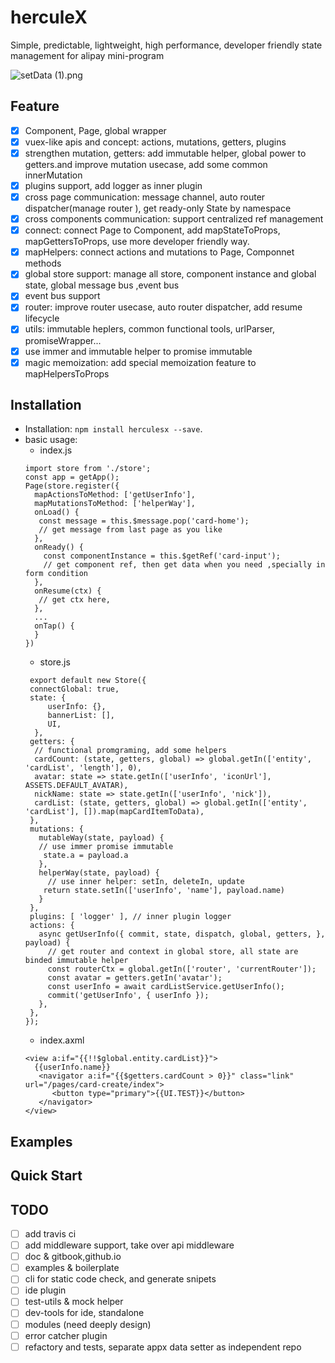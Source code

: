 # herculeX
Simple, predictable, lightweight, high performance, developer friendly state management for alipay mini-program

![setData (1).png](https://cdn.nlark.com/lark/0/2018/png/82549/1537904366328-49a7e2e5-5aeb-4326-be5f-8cf0eb603181.png) 

## Feature

- [x] Component, Page, global wrapper
- [x] vuex-like apis and concept: actions, mutations, getters, plugins
- [x] strengthen mutation, getters: add immutable helper, global power to getters.and improve mutation usecase, add some common innerMutation
- [x] plugins support, add logger as inner plugin
- [x] cross page communication: message channel, auto router dispatcher(manage router ), get ready-only State by namespace
- [x] cross components communication: support centralized ref management
- [x] connect: connect Page to Component, add mapStateToProps, mapGettersToProps, use more developer friendly way.
- [x] mapHelpers: connect actions and mutations to Page, Componnet methods
- [x] global store support: manage all store, component instance and global state, global message bus ,event bus
- [x] event bus support
- [x] router: improve router usecase, auto router dispatcher, add resume lifecycle
- [x] utils: immutable heplers, common functional tools, urlParser, promiseWrapper... 
- [x] use immer and immutable helper to promise immutable
- [x] magic memoization: add special memoization feature to mapHelpersToProps

## Installation

* Installation: `npm install herculesx --save`.
* basic usage:
  * index.js
  ``` 
  import store from './store';
  const app = getApp();
  Page(store.register({
    mapActionsToMethod: ['getUserInfo'],
    mapMutationsToMethod: ['helperWay'],
    onLoad() {
     const message = this.$message.pop('card-home');
     // get message from last page as you like
    },
    onReady() {
      const componentInstance = this.$getRef('card-input');
      // get component ref, then get data when you need ,specially in form condition
    },
    onResume(ctx) {
     // get ctx here, 
    },
    ...
    onTap() {
    }
  })
  ```
  * store.js
  ```
   export default new Store({
   connectGlobal: true,
   state: {
       userInfo: {},
       bannerList: [],
       UI,
    },
   getters: {
    // functional promgraming, add some helpers
    cardCount: (state, getters, global) => global.getIn(['entity', 'cardList', 'length'], 0),
    avatar: state => state.getIn(['userInfo', 'iconUrl'], ASSETS.DEFAULT_AVATAR),
    nickName: state => state.getIn(['userInfo', 'nick']),
    cardList: (state, getters, global) => global.getIn(['entity', 'cardList'], []).map(mapCardItemToData),
   },
   mutations: {
     mutableWay(state, payload) {
     // use immer promise immutable
      state.a = payload.a
     },
     helperWay(state, payload) {
       // use inner helper: setIn, deleteIn, update
      return state.setIn(['userInfo', 'name'], payload.name)
     }
   },
   plugins: [ 'logger' ], // inner plugin logger
   actions: {
     async getUserInfo({ commit, state, dispatch, global, getters, }, payload) {
       // get router and context in global store, all state are binded immutable helper
       const routerCtx = global.getIn(['router', 'currentRouter']);
       const avatar = getters.getIn('avatar');
       const userInfo = await cardListService.getUserInfo();
       commit('getUserInfo', { userInfo });
     },
   },
  });
  ```
  * index.axml
  ```
  <view a:if="{{!!$global.entity.cardList}}">
    {{userInfo.name}}
     <navigator a:if="{{$getters.cardCount > 0}}" class="link" url="/pages/card-create/index">
        <button type="primary">{{UI.TEST}}</button>
     </navigator>
  </view>
  ```

## Examples

## Quick Start
  
## TODO
- [ ] add travis ci
- [ ] add middleware support, take over api middleware
- [ ] doc & gitbook,github.io
- [ ] examples & boilerplate
- [ ] cli for static code check, and generate snipets
- [ ] ide plugin
- [ ] test-utils & mock helper
- [ ] dev-tools for ide, standalone
- [ ] modules (need deeply design)
- [ ] error catcher plugin
- [ ] refactory and tests, separate appx data setter as independent repo
